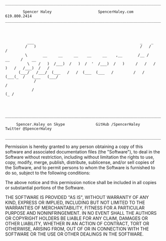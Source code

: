 
    _________________________________________________________________________________________________ 
                                                                                                  
            Spencer Haley                     SpencerHaley.com                    619.800.2414         
    _________________________________________________________________________________________________ 
                 
                                                                                                                  
                                                                                                                  
                                                                                                                  
              ___                                                _    _                                
             /   )                                               /   /           /                     
             \       __     __     __    __     __    ,__       /__ /    __     /    __                 
              \    /   )  /___)  /   )  /  '  /___)  /   )     /   /   /   )   /   /___)  /   /         
          (___/   /___/  (___   /   /  (___  (___   /         /   /   (___(_  /   (___   (___/         
                 /                                                                          /          
                /                                                                       (_ /           
                                                                                                                  
                                                                                                                  
                                                                                                               
     _________________________________________________________________________________________________ 
   
         Spencer.Haley on Skype              GitHub /SpencerHaley             Twitter @SpencerHaley   
     _________________________________________________________________________________________________ 
 
                                                                                                                         
Permission is hereby granted to any person obtaining a copy of this software and associated documentation files (the
"Software"), to deal in the Software without restriction, including without limitation the rights to use, copy, modify, merge, publish, distribute, sublicense, and/or sell copies of the Software, and to permit persons to whom the Software is furnished to do so, subject to the following conditions:

The above notice and this permission notice shall be included in all copies or substantial portions of the Software.

THE SOFTWARE IS PROVIDED "AS IS", WITHOUT WARRANTY OF ANY KIND, EXPRESS OR IMPLIED, INCLUDING BUT NOT LIMITED TO THE WARRANTIES OF MERCHANTABILITY, FITNESS FOR A PARTICULAR PURPOSE AND NONINFRINGEMENT. IN NO EVENT SHALL THE AUTHORS OR COPYRIGHT HOLDERS BE LIABLE FOR ANY CLAIM, DAMAGES OR OTHER LIABILITY, WHETHER IN AN ACTION OF CONTRACT, TORT OR OTHERWISE, ARISING FROM, OUT OF OR IN CONNECTION WITH THE SOFTWARE OR THE USE OR OTHER DEALINGS IN THE SOFTWARE.
